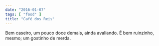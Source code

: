 ```yaml
---
date: "2016-01-07"
tags: [ "food" ]
title: "Café dos Reis"
---
```

Bem caseiro, um pouco doce demais, ainda avaliando. É bem ruinzinho, mesmo; um gostinho de merda.
